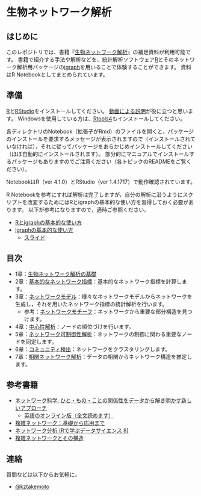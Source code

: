 # 生物ネットワーク解析

## はじめに
このレポジトリでは、書籍『[生物ネットワーク解析](https://www.coronasha.co.jp/np/isbn/9784339027327/)』の補足資料が利用可能です。
書籍で紹介する手法や解析などを、統計解析ソフトウェア[R](https://www.r-project.org)とそのネットワーク解析用パッケージの[igraph](https://igraph.org/r/)を用いることで体験することができます。
資料はR Notebookとしてまとめられています。

## 準備
[R](https://www.r-project.org)と[RStudio](https://rstudio.com)をインストールしてください。
[動画による説明](https://www.youtube.com/results?search_query=rstudio+インストール)が役に立つと思います。
Windowsを使用している方は、[Rtools4](https://cran.r-project.org/bin/windows/Rtools/rtools40.html)もインストールしてください。

各ディレクトリのNotebook（拡張子がRmd）のファイルを開くと，パッケージのインストールを要求するメッセージが表示されますので（インストールされていなければ），それに従ってパッケージをあらかじめインストールしてください（ほぼ自動的にインストールされます）。
部分的にマニュアルでインストールするパッケージもありますのでご注意ください（各トピックのREADMEをご覧ください）。

NotebookはR（ver 4.1.0）とRStudio（ver 1.4.1717）で動作確認されています。

R Notebookを参考にすれば解析は完了しますが，自分の解析に沿うようにスクリプトを改変するためにはRとigraphの基本的な使い方を習得しておく必要があります。
以下が参考になりますので，適時ご参照ください。
* [Rとigraphの基本的な使い方](http://www.nemotos.net/igraph-tutorial/NetSciX_2016_Workshop_ja.html)
* [igraphの基本的な使い方](https://sites.google.com/view/takemotolab/r-igraph)
  * [スライド](https://www.slideshare.net/kztakemoto/r-seminar-on-igraph)

## 目次
* 1章：[生物ネットワーク解析の基礎](introduction)
* 2章：[基本的なネットワーク指標](network_property)：基本的なネットワーク指標を計算します。
* 3章：[ネットワークモデル](network_models)：様々なネットワークモデルからネットワークを生成し，それを用いたネットワーク指標の統計解析を行います。
  * 参考：[ネットワークモチーフ](network_motifs)：ネットワークから重要な部分構造を見つけます。
* 4章：[中心性解析](centrality_analysis)：ノードの順位づけを行います。
* 5章：[ネットワーク可制御性解析](network_controllability)：ネットワークの制御に関わる重要なノードを同定します。
* 6章：[コミュニティ検出](community_detection)：ネットワークをクラスタリングします。
* 7章：[相関ネットワーク解析](correlation_networks)：データの相関からネットワーク構造を推定します。

## 参考書籍
* [ネットワーク科学: ひと・もの・ことの関係性をデータから解き明かす新しいアプローチ](https://www.amazon.co.jp/dp/4320124472/ref=cm_sw_r_tw_dp_x_ag4RFb65A3X6N)
  * [英語のオンライン版（全文読めます）](http://networksciencebook.com)
* [複雑ネットワーク：基礎から応用まで](https://www.amazon.co.jp/dp/4764903636/ref=cm_sw_r_tw_dp_ph4RFb6XKK3M2?_x_encoding=UTF8&psc=1)
* [ネットワーク分析 (Rで学ぶデータサイエンス 8)](https://www.amazon.co.jp/dp/4320019288/ref=cm_sw_r_tw_dp_x_qi4RFbJGM8RF8)
* [複雑ネットワークとその構造](https://www.amazon.co.jp/dp/4320110536/ref=cm_sw_r_tw_dp_x_aj4RFb2WW2EVW)

## 連絡
質問などは以下からお気軽に。
* [@kztakemoto](https://twitter.com/kztakemoto)
